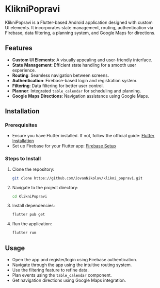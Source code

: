 # KlikniPopravi

KlikniPopravi is a Flutter-based Android application designed with custom UI elements. It incorporates state management, routing, authentication via Firebase, data filtering, a planning system, and Google Maps for directions.

## Features

- **Custom UI Elements**: A visually appealing and user-friendly interface.
- **State Management**: Efficient state handling for a smooth user experience.
- **Routing**: Seamless navigation between screens.
- **Authentication**: Firebase-based login and registration system.
- **Filtering**: Data filtering for better user control.
- **Planner**: Integrated `table_calendar` for scheduling and planning.
- **Google Maps Directions**: Navigation assistance using Google Maps.

## Installation

### Prerequisites

- Ensure you have Flutter installed. If not, follow the official guide: [Flutter Installation](https://flutter.dev/docs/get-started/install)
- Set up Firebase for your Flutter app: [Firebase Setup](https://firebase.flutter.dev/docs/overview)

### Steps to Install

1. Clone the repository:
   ```sh
   git clone https://github.com/JovanNikolov/klikni_popravi.git
   ```
2. Navigate to the project directory:
   ```sh
   cd KlikniPopravi
   ```
3. Install dependencies:
   ```sh
   flutter pub get
   ```
4. Run the application:
   ```sh
   flutter run
   ```

## Usage

- Open the app and register/login using Firebase authentication.
- Navigate through the app using the intuitive routing system.
- Use the filtering feature to refine data.
- Plan events using the `table_calendar` component.
- Get navigation directions using Google Maps integration.
